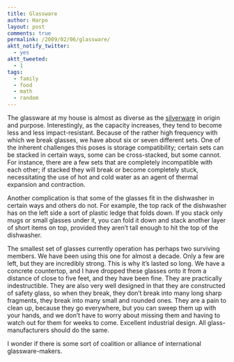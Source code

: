 ```yaml
---
title: Glassware
author: Harpo
layout: post
comments: true
permalink: /2009/02/06/glassware/
aktt_notify_twitter:
  - yes
aktt_tweeted:
  - 1
tags:
  - family
  - food
  - math
  - random
---
```

The glassware at my house is almost as diverse as the [silverware][1] in origin and purpose. Interestingly, as the capacity increases, they tend to become less and less impact-resistant. Because of the rather high frequency with which we break glasses, we have about six or seven different sets. One of the inherent challenges this poses is storage compatibility; certain sets can be stacked in certain ways, some can be cross-stacked, but some cannot. For instance, there are a few sets that are completely incompatible with each other; if stacked they will break or become completely stuck, necessitating the use of hot and cold water as an agent of thermal expansion and contraction.

Another complication is that some of the glasses fit in the dishwasher in certain ways and others do not. For example, the top rack of the dishwasher has on the left side a sort of plastic ledge that folds down. If you stack only mugs or small glasses under it, you can fold it down and stack another layer of short items on top, provided they aren&#8217;t tall enough to hit the top of the dishwasher.

The smallest set of glasses currently operation has perhaps two surviving members. We have been using this one for almost a decade. Only a few are left, but they are incredibly strong. This is why it&#8217;s lasted so long. We have a concrete countertop, and I have dropped these glasses onto it from a distance of close to five feet, and they have been fine. They are practically indestructible. They are also very well designed in that they are constructed of safety glass, so when they break, they don&#8217;t break into many long sharp fragments, they break into many small and rounded ones. They are a pain to clean up, because they go everywhere, but you can sweep them up with your hands, and we don&#8217;t have to worry about missing them and having to watch out for them for weeks to come. Excellent industrial design. All glass-manufacturers should do the same.

I wonder if there is some sort of coalition or alliance of international glassware-makers.

 [1]: http://www.harpojaeger.com/2009/02/02/silverware/